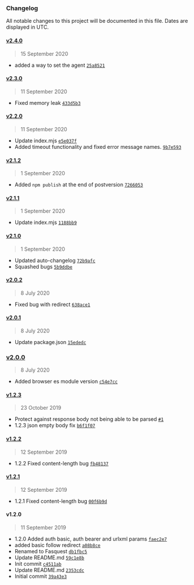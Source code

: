 ### Changelog

All notable changes to this project will be documented in this file. Dates are displayed in UTC.

#### [v2.4.0](https://github.com/Phara0h/Fasquest/compare/v2.3.0...v2.4.0)

> 15 September 2020

- added a way to set the agent [`25a8521`](https://github.com/Phara0h/Fasquest/commit/25a8521de09ba3aee70939d11b619af222fa2fb9)

#### [v2.3.0](https://github.com/Phara0h/Fasquest/compare/v2.2.0...v2.3.0)

> 11 September 2020

- Fixed memory leak [`433d5b3`](https://github.com/Phara0h/Fasquest/commit/433d5b3a15a6a3447a0b96179bdf9e8397bf4cda)

#### [v2.2.0](https://github.com/Phara0h/Fasquest/compare/v2.1.2...v2.2.0)

> 11 September 2020

- Update index.mjs [`e5e037f`](https://github.com/Phara0h/Fasquest/commit/e5e037f7685f4c5b00aaecacff06bd833d002c0a)
- Added timeout functionality and fixed error message names. [`9b7e593`](https://github.com/Phara0h/Fasquest/commit/9b7e593e7a9b029aa28b8e82db7cf6c3dbcdeb56)

#### [v2.1.2](https://github.com/Phara0h/Fasquest/compare/v2.1.1...v2.1.2)

> 1 September 2020

- Added `npm publish` at the end of postversion [`7266053`](https://github.com/Phara0h/Fasquest/commit/7266053192c6973a0c45ecee381784ef19063420)

#### [v2.1.1](https://github.com/Phara0h/Fasquest/compare/v2.1.0...v2.1.1)

> 1 September 2020

- Update index.mjs [`1188bb9`](https://github.com/Phara0h/Fasquest/commit/1188bb9c74d4b61ad02ade54d39f294b00b34c02)

#### [v2.1.0](https://github.com/Phara0h/Fasquest/compare/v2.0.2...v2.1.0)

> 1 September 2020

- Updated auto-changelog [`72b9afc`](https://github.com/Phara0h/Fasquest/commit/72b9afc6bac292d71710877404a71cc43affa1e7)
- Squashed bugs [`5b9ddbe`](https://github.com/Phara0h/Fasquest/commit/5b9ddbea551159b970707cc7d72e8d6057e5edb5)

#### [v2.0.2](https://github.com/Phara0h/Fasquest/compare/v2.0.1...v2.0.2)

> 8 July 2020

- Fixed bug with redirect [`638ace1`](https://github.com/Phara0h/Fasquest/commit/638ace1883f9ead950e7eac61cc904f168fb394c)

#### [v2.0.1](https://github.com/Phara0h/Fasquest/compare/v2.0.0...v2.0.1)

> 8 July 2020

- Update package.json [`15ededc`](https://github.com/Phara0h/Fasquest/commit/15ededcbb5a7e75a3121c23e824a9e98aace2d0c)

### [v2.0.0](https://github.com/Phara0h/Fasquest/compare/v1.2.3...v2.0.0)

> 8 July 2020

- Added browser es module version [`c54e7cc`](https://github.com/Phara0h/Fasquest/commit/c54e7ccdf57f784507c3a5f9f7e87c374fcc6b44)

#### [v1.2.3](https://github.com/Phara0h/Fasquest/compare/v1.2.2...v1.2.3)

> 23 October 2019

- Protect against response body not being able to be parsed [`#1`](https://github.com/Phara0h/Fasquest/pull/1)
- 1.2.3 json empty body fix [`b6f1f07`](https://github.com/Phara0h/Fasquest/commit/b6f1f0744775ea436048617edbe318a7777cf765)

#### [v1.2.2](https://github.com/Phara0h/Fasquest/compare/v1.2.1...v1.2.2)

> 12 September 2019

- 1.2.2 Fixed content-length bug [`fb48137`](https://github.com/Phara0h/Fasquest/commit/fb481374c1779fcaac886ba5aabb77fe3cb9cfaf)

#### [v1.2.1](https://github.com/Phara0h/Fasquest/compare/v1.2.0...v1.2.1)

> 12 September 2019

- 1.2.1 Fixed content-length bug [`00f6b9d`](https://github.com/Phara0h/Fasquest/commit/00f6b9db1405e655d2300948745a486acf305e95)

#### v1.2.0

> 11 September 2019

- 1.2.0 Added auth basic, auth bearer and urlxml params [`faec2e7`](https://github.com/Phara0h/Fasquest/commit/faec2e7c3610dce6afed15c541a6a680922fb059)
- added basic follow redirect [`a08b8ce`](https://github.com/Phara0h/Fasquest/commit/a08b8cec801265c5d6c4ac2d01ab82804be20373)
- Renamed to Fasquest [`db1fbc5`](https://github.com/Phara0h/Fasquest/commit/db1fbc51d2e866979e1061b6aff67157254506fe)
- Update README.md [`59c1e8b`](https://github.com/Phara0h/Fasquest/commit/59c1e8b2d0b9da2646c21f638ed632fd37a36b67)
- Init commit [`c4511ab`](https://github.com/Phara0h/Fasquest/commit/c4511ab8c6be5cd1629fa0a83a59cb310fb9c7d9)
- Update README.md [`2353cdc`](https://github.com/Phara0h/Fasquest/commit/2353cdcf1f6b3abc56a46959da8901d9de973706)
- Initial commit [`39a43e3`](https://github.com/Phara0h/Fasquest/commit/39a43e342161ce97f492a30169c446b29d5f3bf7)

